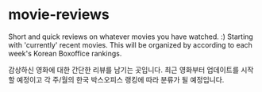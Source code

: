 # movie-reviews

Short and quick reviews on whatever movies you have watched. :)
Starting with 'currently' recent movies.
This will be organized by according to each week's Korean Boxoffice rankings.
 
감상하신 영화에 대한 간단한 리뷰를 남기는 곳입니다.
최근 영화부터 업데이트를 시작할 예정이고 각 주/월의 한국 박스오피스 랭킹에 따라 분류가 될 예정입니다.
